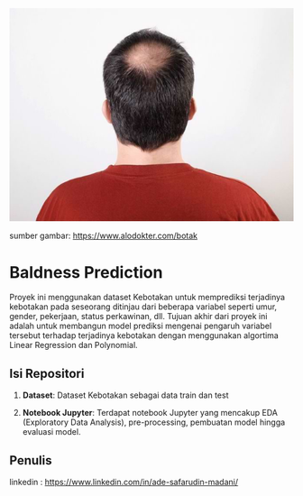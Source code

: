 ![alt text](https://github.com/lukyg/Baldness_Prediction/blob/main/botak.jpg?raw=true)

sumber gambar: https://www.alodokter.com/botak
# Baldness Prediction

Proyek ini menggunakan dataset Kebotakan untuk memprediksi terjadinya kebotakan pada seseorang ditinjau dari beberapa variabel seperti umur, gender, pekerjaan, status perkawinan, dll. Tujuan akhir dari proyek ini adalah untuk membangun model prediksi mengenai pengaruh variabel tersebut terhadap terjadinya kebotakan dengan menggunakan algortima Linear Regression dan Polynomial.

## Isi Repositori

1. **Dataset**: Dataset Kebotakan sebagai data train dan test

2. **Notebook Jupyter**: Terdapat notebook Jupyter yang mencakup EDA (Exploratory Data Analysis), pre-processing, pembuatan model hingga evaluasi model.

## Penulis

linkedin : https://www.linkedin.com/in/ade-safarudin-madani/
